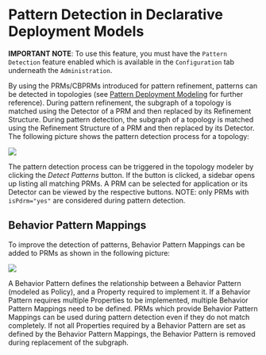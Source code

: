 <!---~~~~~~~~~~~~~~~~~~~~~~~~~~~~~~~~~~~~~~~~~~~~~~~~~~~~~~~~~~~~~~~~~~~~~~~~~~~
  ~ Copyright (c) 2021 Contributors to the Eclipse Foundation
  ~
  ~ See the NOTICE file(s) distributed with this work for additional
  ~ information regarding copyright ownership.
  ~
  ~ This program and the accompanying materials are made available under the
  ~ terms of the Eclipse Public License 2.0 which is available at
  ~ http://www.eclipse.org/legal/epl-2.0, or the Apache Software License 2.0
  ~ which is available at https://www.apache.org/licenses/LICENSE-2.0.
  ~
  ~ SPDX-License-Identifier: EPL-2.0 OR Apache-2.0
  ~~~~~~~~~~~~~~~~~~~~~~~~~~~~~~~~~~~~~~~~~~~~~~~~~~~~~~~~~~~~~~~~~~~~~~~~~~~~-->

# Pattern Detection in Declarative Deployment Models

**IMPORTANT NOTE**: To use this feature, you must have the `Pattern Detection` feature enabled which is available in the `Configuration` tab underneath the `Administration`.

By using the PRMs/CBPRMs introduced for pattern refinement, patterns can be detected in topologies (see [Pattern Deployment Modeling](pattern-deployment-modeling.md) for further reference).
During pattern refinement, the subgraph of a topology is matched using the Detector of a PRM and then replaced by its Refinement Structure.
During pattern detection, the subgraph of a topology is matched using the Refinement Structure of a PRM and then replaced by its Detector.
The following picture shows the pattern detection process for a topology:

![](figures/pattern-detection-model.png)

The pattern detection process can be triggered in the topology modeler by clicking the _Detect Patterns_ button.
If the button is clicked, a sidebar opens up listing all matching PRMs.
A PRM can be selected for application or its Detector can be viewed by the respective buttons.
NOTE: only PRMs with ```isPdrm="yes"``` are considered during pattern detection.

## Behavior Pattern Mappings

To improve the detection of patterns, Behavior Pattern Mappings can be added to PRMs as shown in the following picture:

![](figures/behavior-pattern-mappings.png)

A Behavior Pattern defines the relationship between a Behavior Pattern (modeled as Policy), and a Property required to implement it.
If a Behavior Pattern requires multiple Properties to be implemented, multiple Behavior Pattern Mappings need to be defined.
PRMs which provide Behavior Pattern Mappings can be used during pattern detection even if they do not match completely.
If not all Properties required by a Behavior Pattern are set as defined by the Behavior Pattern Mappings, the Behavior Pattern is removed during replacement of the subgraph.
